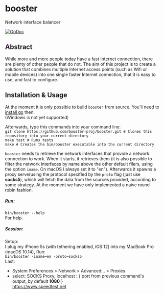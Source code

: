 # booster
Network interface balancer

[![GoDoc](https://godoc.org/github.com/booster-proj/booster?status.svg)](https://godoc.org/github.com/booster-proj/booster)

## Abstract
While more and more people today have a fast Internet connection, there are plenty of other people that do not. The aim of this project is to create a solution that combines multiple Internet access points (such as Wifi or mobile devices) into one single faster Internet connection, that it is easy to use, and fast to configure.

## Installation & Usage
At the moment it is only possible to build `booster` from source. You'll need to [install go](https://golang.org/doc/install) then.  
(Windows is not yet supported)
  
Afterwards, type this commands into your command line:  
`git clone https://github.com/booster-proj/booster.git # Clones this repository into your current directory`  
`make test # Runs tests`  
`make # Creates the bin/booster executable into the current directory`  
  
`booster` needs to retrieve the network interfaces that provide a network connection to work. When it starts, it retrieves them (it is also possible to filter the network interfaces by name above the other default filers, using the option `iname`. On macOS I always set it to "en"). Afterwards it spawns a proxy serverusing the protocol specified by the `proto` flag (just use **socks5**), which will fetch the data from the sources provided, according to some strategy. At the moment we have only implemented a naive round robin fashion.  
  
##### Run:
`bin/booster --help`  
For help.  
##### Session:
Setup:  
I plug my iPhone 5s (with tethering enabled, iOS 12) into my MacBook Pro (macOS 10.14),
Run:  
`bin/booster -iname=en -proto=socks5`  
Last:  
 - System Preferences > Network > Advanced... > Proxies  
 - select: SOCKS Proxy, localhost : { port from previous command's output, by default **1080** }   
 https://www.speedtest.net  


